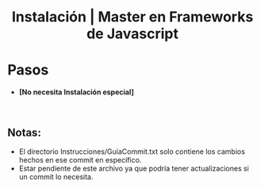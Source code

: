 <h1 align="center">Instalación | Master en Frameworks de Javascript</h1>

# Pasos

- **[No necesita Instalación especial]**

<br>

<h2>Notas:</h2>
<ul>
  <li>
    El directorio Instrucciones/GuíaCommit.txt solo contiene los cambios hechos en ese commit en específico.
  </li>
  <li>Estar pendiente de este archivo ya que podría tener actualizaciones si un commit lo necesita.</li>
</ul>
